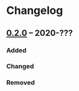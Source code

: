 # Changelog

## [0.2.0] – 2020-???

[//]: # (TODO summary)

[//]: # (TODO test all links)


### Added

[//]: # (TODO)

[//]: # (TODO sort sensibly)

### Changed

[//]: # (TODO)

[//]: # (TODO sort sensibly)

### Removed

[//]: # (TODO)

[//]: # (TODO sort sensibly)



[0.2.0]: https://github.com/dominique-unruh/java-patterns/compare/v0.1.0...v0.2.0
